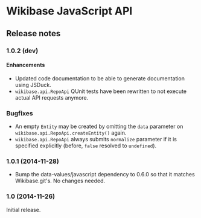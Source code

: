 # Wikibase JavaScript API

## Release notes

### 1.0.2 (dev)

#### Enhancements
* Updated code documentation to be able to generate documentation using JSDuck.
* `wikibase.api.RepoApi` QUnit tests have been rewritten to not execute actual API requests anymore.

### Bugfixes
* An empty `Entity` may be created by omitting the `data` parameter on `wikibase.api.RepoApi.createEntity()` again.
* `wikibase.api.RepoApi` always submits `normalize` parameter if it is specified explicitly (before, `false` resolved to `undefined`).

### 1.0.1 (2014-11-28)

* Bump the data-values/javascript dependency to 0.6.0 so that it matches Wikibase.git's.
	No changes needed.

### 1.0 (2014-11-26)

Initial release.
